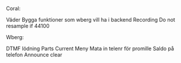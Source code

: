 Coral:

Väder
Bygga funktioner som wberg vill ha i backend
Recording
Do not resample if 44100

Wberg:

DTMF lödning
Parts
Current Meny
Mata in telenr för promille
Saldo på telefon
Announce clear
